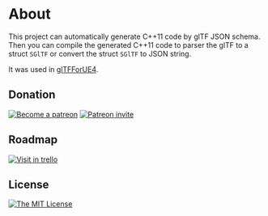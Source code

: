# About

This project can automatically generate C++11 code by glTF JSON schema. Then you can compile the generated C++11 code to parser the glTF to a struct `SGlTF` or convert the struct `SGlTF` to JSON string.

It was used in [glTFForUE4](https://github.com/code4game/glTFForUE4).

## Donation

[![Become a patreon](https://img.shields.io/badge/donation-become%20a%20patreon-ff69b4.svg?style=flat)](https://www.patreon.com/bePatron?u=7553208)
[![Patreon invite](https://img.shields.io/badge/donation-patreon%20invite-ff69b4.svg?style=flat)](https://patreon.com/invite/zpdxnv)

## Roadmap

[![Visit in trello](https://img.shields.io/badge/visit-trello-blue.svg?style=flat)](https://trello.com/b/mEDeWUdC)

## License

[![The MIT License](https://img.shields.io/badge/license-MIT-blue.svg?style=flat)](https://github.com/code4game/libgltf/blob/master/LICENSE.md)
